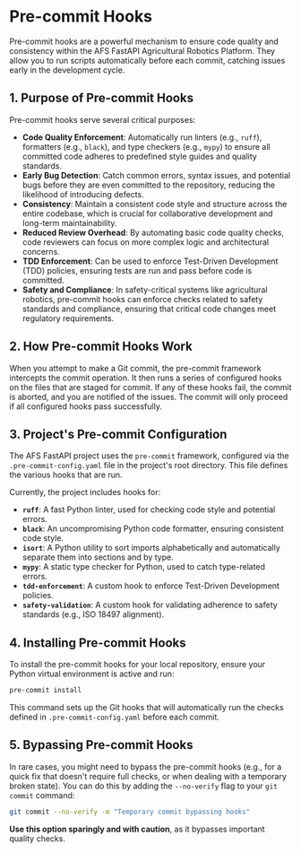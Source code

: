 # Pre-commit Hooks

Pre-commit hooks are a powerful mechanism to ensure code quality and consistency within the AFS FastAPI Agricultural Robotics Platform. They allow you to run scripts automatically before each commit, catching issues early in the development cycle.

## 1. Purpose of Pre-commit Hooks

Pre-commit hooks serve several critical purposes:

*   **Code Quality Enforcement**: Automatically run linters (e.g., `ruff`), formatters (e.g., `black`), and type checkers (e.g., `mypy`) to ensure all committed code adheres to predefined style guides and quality standards.
*   **Early Bug Detection**: Catch common errors, syntax issues, and potential bugs before they are even committed to the repository, reducing the likelihood of introducing defects.
*   **Consistency**: Maintain a consistent code style and structure across the entire codebase, which is crucial for collaborative development and long-term maintainability.
*   **Reduced Review Overhead**: By automating basic code quality checks, code reviewers can focus on more complex logic and architectural concerns.
*   **TDD Enforcement**: Can be used to enforce Test-Driven Development (TDD) policies, ensuring tests are run and pass before code is committed.
*   **Safety and Compliance**: In safety-critical systems like agricultural robotics, pre-commit hooks can enforce checks related to safety standards and compliance, ensuring that critical code changes meet regulatory requirements.

## 2. How Pre-commit Hooks Work

When you attempt to make a Git commit, the pre-commit framework intercepts the commit operation. It then runs a series of configured hooks on the files that are staged for commit. If any of these hooks fail, the commit is aborted, and you are notified of the issues. The commit will only proceed if all configured hooks pass successfully.

## 3. Project's Pre-commit Configuration

The AFS FastAPI project uses the `pre-commit` framework, configured via the `.pre-commit-config.yaml` file in the project's root directory. This file defines the various hooks that are run.

Currently, the project includes hooks for:

*   **`ruff`**: A fast Python linter, used for checking code style and potential errors.
*   **`black`**: An uncompromising Python code formatter, ensuring consistent code style.
*   **`isort`**: A Python utility to sort imports alphabetically and automatically separate them into sections and by type.
*   **`mypy`**: A static type checker for Python, used to catch type-related errors.
*   **`tdd-enforcement`**: A custom hook to enforce Test-Driven Development policies.
*   **`safety-validation`**: A custom hook for validating adherence to safety standards (e.g., ISO 18497 alignment).

## 4. Installing Pre-commit Hooks

To install the pre-commit hooks for your local repository, ensure your Python virtual environment is active and run:

```bash
pre-commit install
```

This command sets up the Git hooks that will automatically run the checks defined in `.pre-commit-config.yaml` before each commit.

## 5. Bypassing Pre-commit Hooks

In rare cases, you might need to bypass the pre-commit hooks (e.g., for a quick fix that doesn't require full checks, or when dealing with a temporary broken state). You can do this by adding the `--no-verify` flag to your `git commit` command:

```bash
git commit --no-verify -m "Temporary commit bypassing hooks"
```

**Use this option sparingly and with caution**, as it bypasses important quality checks.

